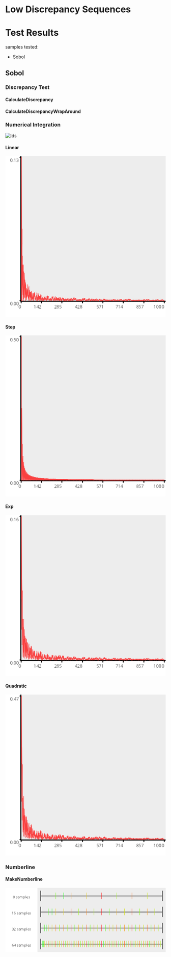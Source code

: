 # Low Discrepancy Sequences

# Test Results

 samples tested:

* Sobol

## Sobol

### Discrepancy Test

#### CalculateDiscrepancy

#### CalculateDiscrepancyWrapAround

### Numerical Integration

![lds](../../../samples/_1d/lds.png)  

#### Linear

![Sobol](../../../samples/_1d/lds/Linear_Sobol.png)  

#### Step

![Sobol](../../../samples/_1d/lds/Step_Sobol.png)  

#### Exp

![Sobol](../../../samples/_1d/lds/Exp_Sobol.png)  

#### Quadratic

![Sobol](../../../samples/_1d/lds/Quadratic_Sobol.png)  

### Numberline

#### MakeNumberline

![Sobol](../../../samples/_1d/lds/MakeNumberline_Sobol.png)  

